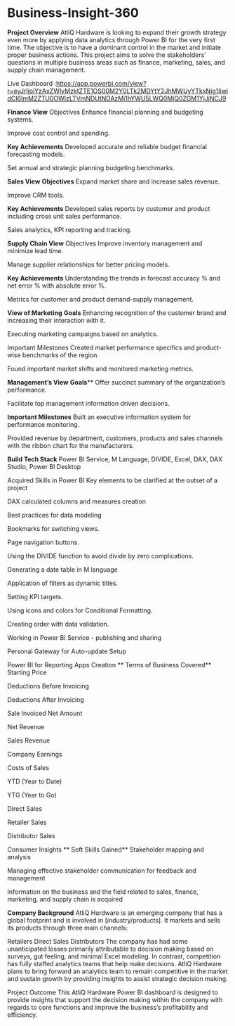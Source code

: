 # Business-Insight-360
**Project Overview**
AtliQ Hardware is looking to expand their growth strategy even more by applying data analytics through Power BI for the very first time. The objective is to have a dominant control in the market and initiate proper business actions. This project aims to solve the stakeholders' questions in multiple business areas such as finance, marketing, sales, and supply chain management.

Live Dashboard :https://app.powerbi.com/view?r=eyJrIjoiYzAxZWIyMzktZTE1OS00M2Y0LTk2MDYtY2JhMWUyYTkxNjg1IiwidCI6ImM2ZTU0OWIzLTVmNDUtNDAzMi1hYWU5LWQ0MjQ0ZGM1YjJjNCJ9 


**Finance View**
Objectives
Enhance financial planning and budgeting systems.

Improve cost control and spending.

**Key Achievements**
Developed accurate and reliable budget financial forecasting models.

Set annual and strategic planning budgeting benchmarks.

**Sales View**
**Objectives**
Expand market share and increase sales revenue.

Improve CRM tools.

**Key Achievements**
Developed sales reports by customer and product including cross unit sales performance.

Sales analytics, KPI reporting and tracking.

**Supply Chain View**
Objectives
Improve inventory management and minimize lead time.

Manage supplier relationships for better pricing models.

**Key Achievements**
Understanding the trends in forecast accuracy % and net error % with absolute error %.

Metrics for customer and product demand-supply management.

**View of Marketing**
**Goals**
Enhancing recognition of the customer brand and increasing their interaction with it.

Executing marketing campaigns based on analytics.

Important Milestones
Created market performance specifics and product-wise benchmarks of the region.

Found important market shifts and monitored marketing metrics.

**Management’s View**
**Goals****
Offer succinct summary of the organization’s performance.

Facilitate top management information driven decisions.

**Important Milestones**
Built an executive information system for performance monitoring.

Provided revenue by department, customers, products and sales channels with the ribbon chart for the manufacturers.

**Build Tech Stack**
Power BI Service, M Language, DIVIDE, Excel, DAX, DAX Studio, Power BI Desktop

Acquired Skills in Power BI
Key elements to be clarified at the outset of a project

DAX calculated columns and measures creation

Best practices for data modeling

Bookmarks for switching views.

Page navigation buttons.

Using the DIVIDE function to avoid divide by zero complications.

Generating a date table in M language

Application of filters as dynamic titles.

Setting KPI targets.

Using icons and colors for Conditional Formatting.

Creating order with data validation.

Working in Power BI Service - publishing and sharing

Personal Gateway for Auto-update Setup

Power BI for Reporting Apps Creation
**
Terms of Business Covered**
Starting Price

Deductions Before Invoicing

Deductions After Invoicing

Sale Invoiced Net Amount

Net Revenue

Sales Revenue

Company Earnings

Costs of Sales

YTD (Year to Date)

YTG (Year to Go)

Direct Sales

Retailer Sales

Distributor Sales

Consumer Insights
**
Soft Skills Gained**
Stakeholder mapping and analysis

Managing effective stakeholder communication for feedback and management

Information on the business and the field related to sales, finance, marketing, and supply chain is acquired

**Company Background**
AtliQ Hardware is an emerging company that has a global footprint and is involved in [industry/products]. It markets and sells its products through three main channels:

Retailers
Direct Sales
Distributors
The company has had some unanticipated losses primarily attributable to decision making based on surveys, gut feeling, and minimal Excel modeling. In contrast, competition has fully staffed analytics teams that help make decisions. AtliQ Hardware plans to bring forward an analytics team to remain competitive in the market and sustain growth by providing insights to assist strategic decision making.

Project Outcome
This AtliQ Hardware Power BI dashboard is designed to provide insights that support the decision making within the company with regards to core functions and improve the business’s profitability and efficiency.

